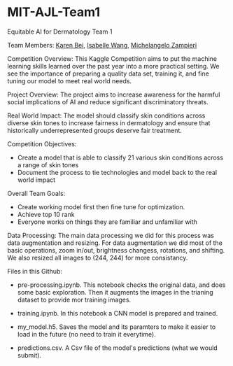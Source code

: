# MIT-AJL-Team1
Equitable AI for Dermatology Team 1

Team Members:
[Karen Bei](https://github.com/kbei5234), 
[Isabelle Wang]([url](https://github.com/isabellelwang)),
[Michelangelo Zampieri](https://github.com/mzampieri19)

Competition Overview: 
This Kaggle Competition aims to put the machine learning skills learned over the past year into a more practical setting. We see the importance of preparing a quality data set, training it, and fine tuning our model to meet real world needs. 

Project Overview: 
The project aims to increase awareness for the harmful social implications of AI and reduce significant discriminatory threats. 

Real World Impact: 
The model should classify skin conditions across diverse skin tones to increase fairness in dermatology and ensure that historically underrepresented groups deserve fair treatment. 

Competition Objectives: 
- Create a model that is able to classify 21 various skin conditions across a range of skin tones
- Document the process to tie technologies and model back to the real world impact

Overall Team Goals:
- Create working model first then fine tune for optimization.
- Achieve top 10 rank
- Everyone works on things they are familiar and unfamiliar with 

Data Processing:
The main data processing we did for this process was data augmentation and resizing. For data augmentation we did most of the basic operations, zoom in/out, brightness changess, rotations, and shifting. We also resized all images to (244, 244) for more consistancy. 

Files in this Github:
- pre-processing.ipynb. This notebook checks the original data, and does some basic exploration. Then it augments the images in the trianing dataset to provide mor training images.

- training.ipynb. In this notebook a CNN model is prepared and trained.

- my_model.h5. Saves the model and its paramters to make it easier to load in the future (no need to train it everytime).

- predictions.csv. A Csv file of the model's predictions (what we would submit). 


